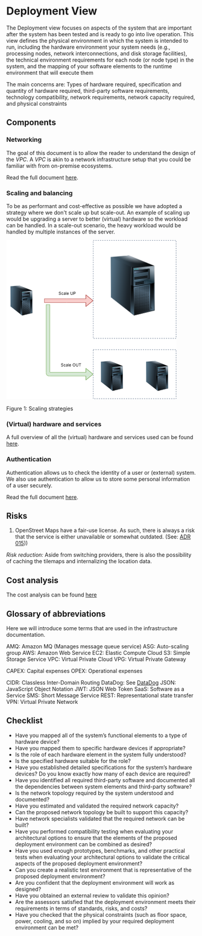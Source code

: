 # Deployment View 

The Deployment view focuses on aspects of the system that are important after the system has been tested and is ready to go into live operation. This view defines the physical environment in which the system is intended to run, including the hardware environment your system needs (e.g., processing nodes, network interconnections, and disk storage facilities), the technical environment requirements for each node (or node type) in the system, and the mapping of your software elements to the runtime environment that will execute them

The main concerns are: Types of hardware required, specification and quantity of hardware required, third-party software requirements, technology compatibility, network requirements, network capacity required, and physical constraints


## Components 
### Networking
The goal of this document is to allow the reader to understand the design of the _VPC_. A _VPC_ is akin to a network infrastructure setup that you could be familiar with from on-premise ecosystems. 

Read the full document [here](infrastructure/InfrastructureAndNetworking.md).

### Scaling and balancing
To be as performant and cost-effective as possible we have adopted a strategy where we don't scale up but scale-out. An example of scaling up would be upgrading a server to better (virtual) hardware so the workload can be handled. In a scale-out scenario, the heavy workload would be handled by multiple instances of the server.

![Figure 1: Scaling strategies](/img/scaling-strategies.png)

Figure 1: Scaling strategies

### (Virtual) hardware and services
A full overview of all the (virtual) hardware and services used can be found [here](infrastructure/Infrastructure-services-and-virtual-hardware.md). 

### Authentication
Authentication allows us to check the identity of a user or (external) system. We also use authentication to allow us to store some personal information of a user securely.

Read the full document [here](infrastructure/Authentication.md).

## Risks 
1. OpenStreet Maps have a fair-use license. As such, there is always a risk that the service is either unavailable or somewhat outdated. (See: [ADR 015](/4.ADRs/015%20Integration%20with%20Map%20Providers.md)))

*Risk reduction:* Aside from switching providers, there is also the possibility of caching the tilemaps and internalizing the location data.

## Cost analysis
The cost analysis can be found [here](CostAnalysis.md)

## Glossary of abbreviations
Here we will introduce some terms that are used in the infrastructure documentation.

AMQ: Amazon MQ (Manages message queue service)
ASG: Auto-scaling group
AWS: Amazon Web Service
EC2: Elastic Compute Cloud
S3: Simple Storage Service
VPC: Virtual Private Cloud
VPG: Virtual Private Gateway

CAPEX: Capital expenses
OPEX: Operational expenses

CIDR: Classless Inter-Domain Routing
DataDog: See [DataDog](/4.ADRs/003%20Tracing%20and%20Monitoring%20Sytem.md)
JSON: JavaScript Object Notation
JWT: JSON Web Token
SaaS: Software as a Service
SMS: Short Message Service
REST: Representational state transfer
VPN: Virtual Private Network

## Checklist 

* Have you mapped all of the system’s functional elements to a type of hardware device? 
* Have you mapped them to specific hardware devices if appropriate?
* Is the role of each hardware element in the system fully understood? 
* Is the specified hardware suitable for the role?
* Have you established detailed specifications for the system’s hardware devices? Do you know exactly how many of each device are required?
* Have you identified all required third-party software and documented all the dependencies between system elements and third-party software?
* Is the network topology required by the system understood and documented?
* Have you estimated and validated the required network capacity? 
* Can the proposed network topology be built to support this capacity?
* Have network specialists validated that the required network can be built?
* Have you performed compatibility testing when evaluating your architectural options to ensure that the elements of the proposed deployment environment can be combined as desired?
* Have you used enough prototypes, benchmarks, and other practical tests when evaluating your architectural options to validate the critical aspects of the proposed deployment environment?
* Can you create a realistic test environment that is representative of the proposed deployment environment?
* Are you confident that the deployment environment will work as designed?
* Have you obtained an external review to validate this opinion?
* Are the assessors satisfied that the deployment environment meets their requirements in terms of standards, risks, and costs?
* Have you checked that the physical constraints (such as floor space, power, cooling, and so on) implied by your required deployment environment can be met?
